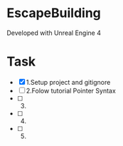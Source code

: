 # EscapeBuilding

Developed with Unreal Engine 4

# Task

- [x] 1.Setup project and gitignore
- [ ] 2.Folow tutorial Pointer Syntax
- [ ] 3.
- [ ] 4.
- [ ] 5.